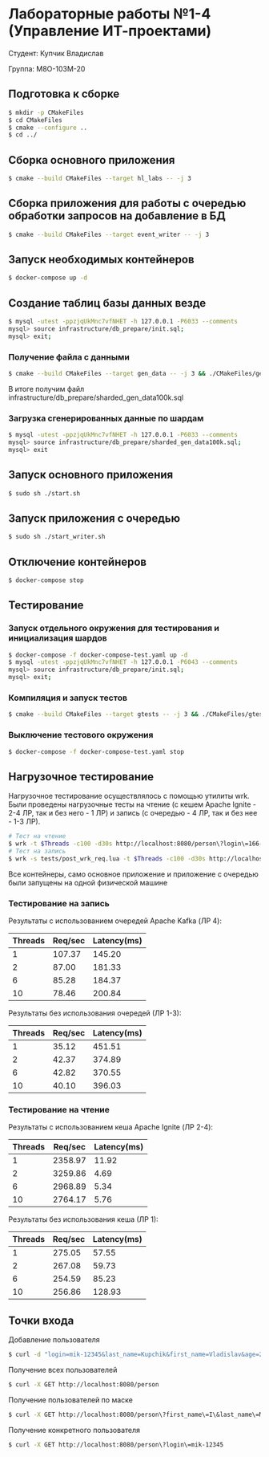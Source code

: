 # Лабораторные работы №1-4 (Управление ИТ-проектами) #
Студент: Купчик Владислав

Группа: М8О-103М-20


## Подготовка к сборке ##

```bash
$ mkdir -p CMakeFiles
$ cd CMakeFiles
$ cmake --configure ..
$ cd ../
```

## Сборка основного приложения ##
```bash
$ cmake --build CMakeFiles --target hl_labs -- -j 3
```

## Сборка приложения для работы с очередью обработки запросов на добавление в БД ##
```bash
$ cmake --build CMakeFiles --target event_writer -- -j 3
```

## Запуск необходимых контейнеров ##
```bash
$ docker-compose up -d
```
## Создание таблиц базы данных везде ##

```bash
$ mysql -utest -ppzjqUkMnc7vfNHET -h 127.0.0.1 -P6033 --comments
mysql> source infrastructure/db_prepare/init.sql;
mysql> exit;
```

### Получение файла с данными ##
```bash
$ cmake --build CMakeFiles --target gen_data -- -j 3 && ./CMakeFiles/gen_data
```
В итоге получим файл infrastructure/db_prepare/sharded_gen_data100k.sql

### Загрузка сгенерированных данные по шардам ###
```bash
$ mysql -utest -ppzjqUkMnc7vfNHET -h 127.0.0.1 -P6033 --comments
mysql> source infrastructure/db_prepare/sharded_gen_data100k.sql;
mysql> exit
```
## Запуск основного приложения ##
```bash
$ sudo sh ./start.sh
```

## Запуск приложения с очередью ##
```bash
$ sudo sh ./start_writer.sh
```

## Отключение контейнеров ##
```bash
$ docker-compose stop
```

## Тестирование ##
### Запуск отдельного окружения для тестирования и инициализация шардов ###
```bash
$ docker-compose -f docker-compose-test.yaml up -d
$ mysql -utest -ppzjqUkMnc7vfNHET -h 127.0.0.1 -P6043 --comments
mysql> source infrastructure/db_prepare/init.sql;
mysql> exit;
```
### Компиляция и запуск тестов ###
```bash
$ cmake --build CMakeFiles --target gtests -- -j 3 && ./CMakeFiles/gtests
```
### Выключение тестового окружения ###
```bash
$ docker-compose -f docker-compose-test.yaml stop
```

## Нагрузочное тестирование ##
Нагрузочное тестирование осуществлялось с помощью утилиты wrk. Были проведены нагрузочные тесты на чтение (с кешем Apache Ignite - 2-4 ЛР, так и без него - 1 ЛР) и запись (с очередью - 4 ЛР, так и без нее - 1-3 ЛР).

```bash
# Тест на чтение
$ wrk -t $Threads -c100 -d30s http://localhost:8080/person\?login\=166-06-8645
# Тест на запись
$ wrk -s tests/post_wrk_req.lua -t $Threads -c100 -d30s http://localhost:8080
```

Все контейнеры, само основное приложение и приложение с очередью были запущены на одной физической машине

### Тестирование на запись ###

Результаты с использованием очередей Apache Kafka (ЛР 4):

Threads | Req/sec | Latency(ms)
--- | --- | ---
1 | 107.37 | 145.20
2 | 87.00 | 181.33
6 | 85.28 | 184.37
10 | 78.46 | 200.84

Результаты без использования очередей (ЛР 1-3):

Threads | Req/sec | Latency(ms)
--- | --- | ---
1 | 35.12 | 451.51
2 | 42.37 | 374.89
6 | 42.82 | 370.55
10 | 40.10| 396.03

### Тестирование на чтение ###

Результаты с использованием кеша Apache Ignite (ЛР 2-4):

Threads | Req/sec | Latency(ms)
--- | --- | ---
1 | 2358.97 | 11.92
2 | 3259.86 | 4.69
6 | 2968.89 | 5.34
10 | 2764.17 | 5.76

Результаты без использования кеша (ЛР 1):

Threads | Req/sec | Latency(ms)
--- | --- | ---
1 | 275.05 | 57.55
2 | 267.08 | 59.73
6 | 254.59 | 85.23
10 | 256.86 | 128.93

## Точки входа ##
Добавление пользователя
```bash
$ curl -d "login=mik-12345&last_name=Kupchik&first_name=Vladislav&age=28" -X POST http://localhost:8080/person
```
Получение всех пользователей
```bash
$ curl -X GET http://localhost:8080/person
```
Получение пользователей по маске
```bash
$ curl -X GET http://localhost:8080/person\?first_name\=I\&last_name\=Ma
```
Получение конкретного пользователя
```bash
$ curl -X GET http://localhost:8080/person\?login\=mik-12345
```
